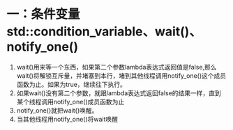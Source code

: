 # 一：条件变量std::condition_variable、wait()、notify_one()
1. wait()用来等一个东西，如果第二个参数lambda表达式返回值是false,那么wait()将解锁互斥量，并堵塞到本行，堵到其他线程调用notify_one()这个成员函数为止。如果为true，继续往下执行。 
2. 如果wait()没有第二个参数，就跟lambda表达式返回false的结果一样，直到某个线程调用notify_one()成员函数为止
3. notify_one()就把wait()唤醒。
4. 当其他线程用notify_one()将wait唤醒

